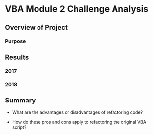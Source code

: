 # VBA Module 2 Challenge Analysis

## Overview of Project

### Purpose

## Results

### 2017

### 2018

## Summary

- What are the advantages or disadvantages of refactoring code?

- How do these pros and cons apply to refactoring the original VBA script?